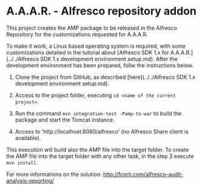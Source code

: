 A.A.A.R. - Alfresco repository addon
===

This project creates the AMP package to be released in the Alfresco Repository for the customizations requested for A.A.A.R.

To make it work, a Linux based operating system is required, with some customizations detailed in the tutorial about [Alfresco SDK 1.x for A.A.A.R.](../../Alfresco SDK 1.x development environment setup.md).
After the development environment has been prepared, follw the instructions below.

1) Clone the project from GitHub, as described [here](../../Alfresco SDK 1.x development environment setup.md).

2) Access to the project folder, executing `cd <name of the current project>`. 

3) Run the command `mvn integration-test -Pamp-to-war` to build the package and start the Tomcat instance.

4) Access to 'http://localhost:8080/alfresco' (no Alfresco Share client is available).

This execution will build also the AMP file into the target folder.
To create the AMP file into the target folder with any other task, in the step 3 execute `mvn install`.

For more informations on the solution:
http://fcorti.com/alfresco-audit-analysis-reporting/
